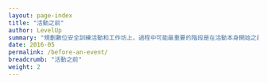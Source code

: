 ```yaml
---
layout: page-index
title: "活動之前"
author: LevelUp
summary: "規劃數位安全訓練活動和工作坊上，過程中可能最重要的階段是在活動本身開始之前。從風險評估、決定參加者經驗的基本底線到操作執行與後勤工作的安排，這些事前的投入將會大大影響活動的成功與否。這部份我們準備了多重資源來詳述這些重要的基礎，這些資源皆是來自多名資深訓練者所提供的經驗記錄。"
date: 2016-05
permalink: /before-an-event/
breadcrumb: "活動之前"
weight: 2
---
```

